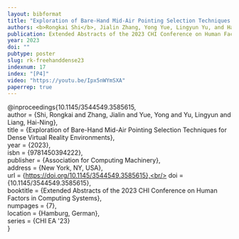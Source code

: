 ```yaml
---
layout: bibformat
title: "Exploration of Bare-Hand Mid-Air Pointing Selection Techniques for Dense Virtual Reality Environments"
authors: <b>Rongkai Shi</b>, Jialin Zhang, Yong Yue, Lingyun Yu, and Hai-Ning Liang
publication: Extended Abstracts of the 2023 CHI Conference on Human Factors in Computing Systems (CHI EA '23)
year: 2023
doi: ""
pubtype: poster
slug: rk-freehanddense23
indexnum: 17
index: "[P4]"
video: "https://youtu.be/Ipx5nWYmSXA"
paperrep: true
---
```


@inproceedings{10.1145/3544549.3585615,<br/>
author = {Shi, Rongkai and Zhang, Jialin and Yue, Yong and Yu, Lingyun and Liang, Hai-Ning},<br/>
title = {Exploration of Bare-Hand Mid-Air Pointing Selection Techniques for Dense Virtual Reality Environments},<br/>
year = {2023},<br/>
isbn = {9781450394222},<br/>
publisher = {Association for Computing Machinery},<br/>
address = {New York, NY, USA},<br/>
url = {https://doi.org/10.1145/3544549.3585615},<br/>
doi = {10.1145/3544549.3585615},<br/>
booktitle = {Extended Abstracts of the 2023 CHI Conference on Human Factors in Computing Systems},<br/>
numpages = {7},<br/>
location = {Hamburg, German},<br/>
series = {CHI EA '23}<br/>
}
